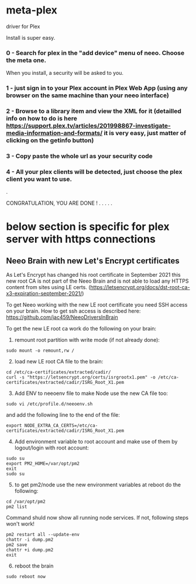# meta-plex
driver for Plex

Install is super easy.

### 0 - Search for plex in the "add device" menu of neeo. Choose the meta one.
When you install, a security will be asked to you.
### 1 - just sign in to your Plex account  in Plex Web App (using any browser on the same machine than your neeo interface)
### 2 - Browse to a library item and view the XML for it (detailled info on how to do is here https://support.plex.tv/articles/201998867-investigate-media-information-and-formats/ it is very easy, just matter of clicking on the getinfo button)
### 3 - Copy paste the whole url as your security code
### 4 - All your plex clients will be detected, just choose the plex client you want to use.
.

CONGRATULATION, YOU ARE DONE !
.
.
.
.
.







# below section is specific for plex server with https connections






## Neeo Brain with new Let's Encrypt certificates

As Let's Encrypt has changed his root certificate in September 2021 this new root CA is not part of the Neeo Brain and is not able to load any HTTPS content from sites using LE certs.
(https://letsencrypt.org/docs/dst-root-ca-x3-expiration-september-2021/)

To get Neeo working with the new LE root certificate you need SSH access on your brain. How to get ssh access is described here: https://github.com/jac459/NeeoDriversInBrain

To get the new LE root ca work do the following on your brain:

1. remount root partition with write mode (if not already done):
```
sudo mount -o remount,rw /
```

2. load new LE root CA file to the brain:
```
cd /etc/ca-certificates/extracted/cadir/
curl -s "https://letsencrypt.org/certs/isrgrootx1.pem" -o /etc/ca-certificates/extracted/cadir/ISRG_Root_X1.pem
```

3. Add ENV to neeoenv file to make Node use the new CA file too:
```
sudo vi /etc/profile.d/neeoenv.sh
```

and add the following line to the end of the file:
```
export NODE_EXTRA_CA_CERTS=/etc/ca-certificates/extracted/cadir/ISRG_Root_X1.pem
```

4. Add environment variable to root account and make use of them by logout/login with root account:
```
sudo su
export PM2_HOME=/var/opt/pm2
exit
sudo su
```

5. to get pm2/node use the new environment variables at reboot do the following:
```
cd /var/opt/pm2
pm2 list
```
Command shuld now show all running node services. If not, following steps won't work!


```
pm2 restart all --update-env
chattr -i dump.pm2
pm2 save
chattr +i dump.pm2
exit
```

6. reboot the brain
```
sudo reboot now
```
